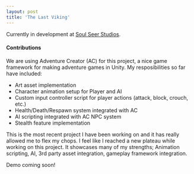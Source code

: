 ```yaml
---
layout: post
title: 'The Last Viking'
---
```


Currently in development at 
[Soul Seer Studios](https://soul-seer-studios-ltd.itch.io/).

#### Contributions

We are using Adventure Creator (AC) for this project, a nice game framework for making adventure games in Unity. My resposibilities so far have included:
* Art asset implementation
* Character animation setup for Player and AI
* Custom input controller script for player actions (attack, block, crouch, etc.)
* Health/Death/Respawn system integrated with AC
* AI scripting integrated with AC NPC system
* Stealth feature implementation

This is the most recent project I have been working on and it has really allowed me to flex my chops. I feel like I reached a new plateau while working on this project.
It showcases many of my strengths; Animation scripting, AI, 3rd party asset integration, gameplay framework integration.

Demo coming soon!
